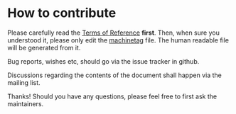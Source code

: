 # How to contribute

Please carefully read the [Terms of Reference](Documentation/ToR.md) **first**. 
Then, when sure you understood it, please only edit the [machinetag](working_copy/machinev1) file. The human readable file will be generated from it.

Bug reports, wishes etc, should go via the issue tracker in github.

Discussions regarding the contents of the document shall happen via the mailing list.

Thanks! Should you have any questions, please feel free to first ask the maintainers.

